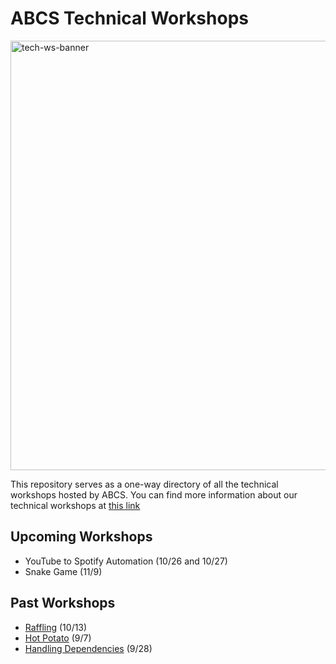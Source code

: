 # ABCS Technical Workshops
<img width="687" alt="tech-ws-banner" src="https://github.com/UT-ABCS/tech-workshops/assets/91110018/d2bc00c6-26db-434b-907a-ffdfcbcd6fcf"> <br />

This repository serves as a one-way directory of all the technical workshops hosted by ABCS. You can find more information about our technical workshops at [this link](https://docs.google.com/presentation/d/1mFly4h2b66m_EZagm5tvR_IFqSbQC3uuGXhcmf9tqpA/edit?usp=sharing)

## Upcoming Workshops
- YouTube to Spotify Automation (10/26 and 10/27)
- Snake Game (11/9)

## Past Workshops
- [Raffling](https://github.com/UT-ABCS/raffle-ws) (10/13)
- [Hot Potato](https://github.com/UT-ABCS/hot-potato-ws) (9/7)
- [Handling Dependencies](https://github.com/UT-ABCS/handling-dependencies) (9/28)
